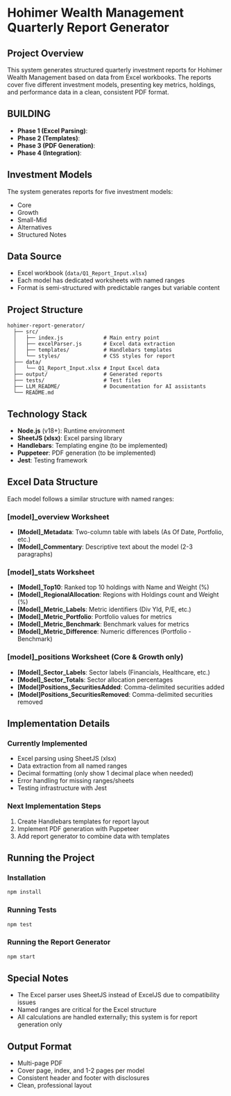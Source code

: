 # Hohimer Wealth Management Quarterly Report Generator

## Project Overview
This system generates structured quarterly investment reports for Hohimer Wealth Management based on data from Excel workbooks. The reports cover five different investment models, presenting key metrics, holdings, and performance data in a clean, consistent PDF format.

## BUILDING
- **Phase 1 (Excel Parsing)**:
- **Phase 2 (Templates)**: 
- **Phase 3 (PDF Generation)**: 
- **Phase 4 (Integration)**: 

## Investment Models
The system generates reports for five investment models:
- Core
- Growth
- Small-Mid
- Alternatives
- Structured Notes

## Data Source
- Excel workbook (`data/Q1_Report_Input.xlsx`)
- Each model has dedicated worksheets with named ranges
- Format is semi-structured with predictable ranges but variable content

## Project Structure
```
hohimer-report-generator/
  ├── src/
  │   ├── index.js             # Main entry point
  │   ├── excelParser.js       # Excel data extraction
  │   ├── templates/           # Handlebars templates 
  │   └── styles/              # CSS styles for report
  ├── data/
  │   └── Q1_Report_Input.xlsx # Input Excel data
  ├── output/                  # Generated reports
  ├── tests/                   # Test files
  ├── LLM_README/              # Documentation for AI assistants
  └── README.md
```

## Technology Stack
- **Node.js** (v18+): Runtime environment
- **SheetJS (xlsx)**: Excel parsing library
- **Handlebars**: Templating engine (to be implemented)
- **Puppeteer**: PDF generation (to be implemented)
- **Jest**: Testing framework

## Excel Data Structure
Each model follows a similar structure with named ranges:

### [model]_overview Worksheet
- **[Model]_Metadata**: Two-column table with labels (As Of Date, Portfolio, etc.)
- **[Model]_Commentary**: Descriptive text about the model (2-3 paragraphs)

### [model]_stats Worksheet
- **[Model]_Top10**: Ranked top 10 holdings with Name and Weight (%)
- **[Model]_RegionalAllocation**: Regions with Holdings count and Weight (%)
- **[Model]_Metric_Labels**: Metric identifiers (Div Yld, P/E, etc.)
- **[Model]_Metric_Portfolio**: Portfolio values for metrics
- **[Model]_Metric_Benchmark**: Benchmark values for metrics
- **[Model]_Metric_Difference**: Numeric differences (Portfolio - Benchmark)

### [model]_positions Worksheet (Core & Growth only)
- **[Model]_Sector_Labels**: Sector labels (Financials, Healthcare, etc.)
- **[Model]_Sector_Totals**: Sector allocation percentages
- **[Model]Positions_SecuritiesAdded**: Comma-delimited securities added
- **[Model]Positions_SecuritiesRemoved**: Comma-delimited securities removed

## Implementation Details

### Currently Implemented
- Excel parsing using SheetJS (xlsx)
- Data extraction from all named ranges
- Decimal formatting (only show 1 decimal place when needed)
- Error handling for missing ranges/sheets
- Testing infrastructure with Jest

### Next Implementation Steps
1. Create Handlebars templates for report layout
2. Implement PDF generation with Puppeteer
3. Add report generator to combine data with templates

## Running the Project

### Installation
```bash
npm install
```

### Running Tests
```bash
npm test
```

### Running the Report Generator
```bash
npm start
```

## Special Notes
- The Excel parser uses SheetJS instead of ExcelJS due to compatibility issues
- Named ranges are critical for the Excel structure
- All calculations are handled externally; this system is for report generation only

## Output Format
- Multi-page PDF
- Cover page, index, and 1-2 pages per model
- Consistent header and footer with disclosures
- Clean, professional layout
